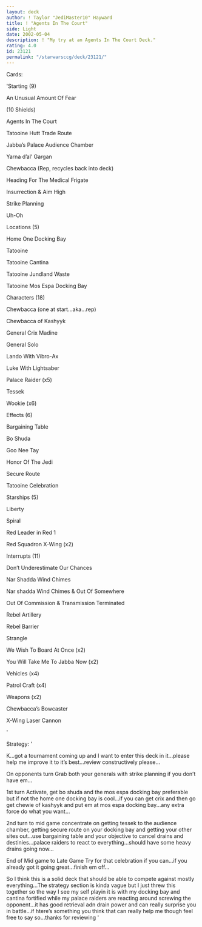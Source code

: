```yaml
---
layout: deck
author: ! Taylor "JediMaster10" Hayward
title: ! "Agents In The Court"
side: Light
date: 2002-05-04
description: ! "My try at an Agents In The Court Deck."
rating: 4.0
id: 23121
permalink: "/starwarsccg/deck/23121/"
---
```

Cards: 

'Starting (9)

An Unusual Amount Of Fear

(10 Shields)

Agents In The Court

Tatooine Hutt Trade Route

Jabba&#8217;s Palace Audience Chamber

Yarna d&#8217;al&#8217; Gargan

Chewbacca (Rep, recycles back into deck)

Heading For The Medical Frigate

Insurrection & Aim High

Strike Planning

Uh-Oh


Locations (5)

Home One Docking Bay

Tatooine

Tatooine Cantina

Tatooine Jundland Waste

Tatooine Mos Espa Docking Bay


Characters (18)

Chewbacca (one at start&#8230;aka&#8230;rep)

Chewbacca of Kashyyk

General Crix Madine

General Solo

Lando With Vibro-Ax

Luke With Lightsaber

Palace Raider (x5)

Tessek

Wookie (x6)


Effects (6)

Bargaining Table

Bo Shuda

Goo Nee Tay

Honor Of The Jedi

Secure Route

Tatooine Celebration


Starships (5)

Liberty

Spiral

Red Leader in Red 1

Red Squadron X-Wing (x2)



Interrupts (11)

Don&#8217;t Underestimate Our Chances

Nar Shadda Wind Chimes

Nar shadda Wind Chimes & Out Of Somewhere

Out Of Commission & Transmission Terminated

Rebel Artillery

Rebel Barrier

Strangle

We Wish To Board At Once (x2)

You Will Take Me To Jabba Now (x2)


Vehicles (x4)

Patrol Craft (x4)


Weapons (x2)

Chewbacca&#8217;s Bowcaster

X-Wing Laser Cannon

'

Strategy: '

K...got a tournament coming up and I want to enter this deck in it...please help me improve it to it’s best...review constructively please...


On opponents turn Grab both your generals with strike planning if you don’t have em...


1st turn Activate, get bo shuda and the mos espa docking bay preferable but if not the home one docking bay is cool...if you can get crix and then go get chewie of kashyyk and put em at mos espa docking bay...any extra force do what you want...


2nd turn to mid game concentrate on getting tessek to the audience chamber, getting secure route on your docking bay and getting your other sites out...use bargaining table and your objective to cancel drains and destinies...palace raiders to react to everything...should have some heavy drains going now...


End of Mid game to Late Game Try for that celebration if you can...if you already got it going great...finish em off...


So I think this is a solid deck that should be able to compete against mostly everything...The strategy section is kinda vague but I just threw this together so the way I see my self playin it is with my docking bay and cantina fortified while my palace raiders are reacting around screwing the opponent...it has good retrieval adn drain power and can really surprise you in battle...if htere’s something you think that can really help me though feel free to say so...thanks for reviewing '
